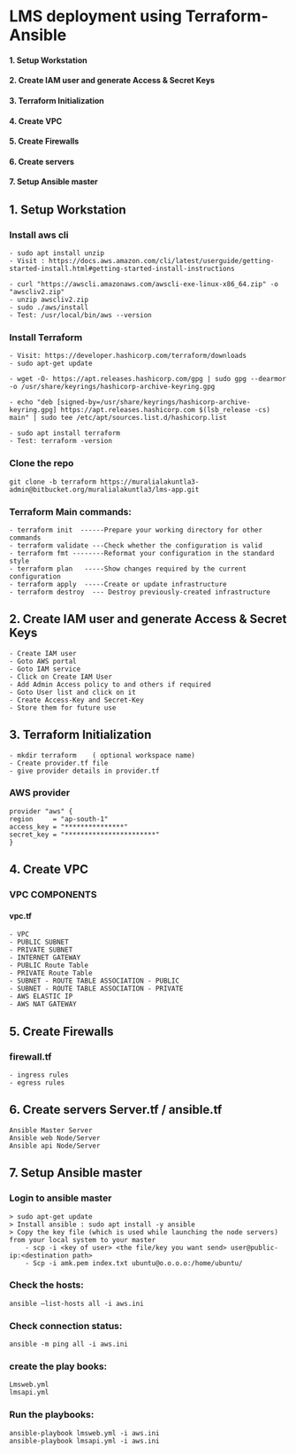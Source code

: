 # LMS deployment using Terraform-Ansible

   #### 1. Setup Workstation
   #### 2. Create IAM user and generate Access & Secret Keys
   #### 3. Terraform Initialization
   #### 4. Create VPC
   #### 5. Create Firewalls
   #### 6. Create servers
   #### 7. Setup Ansible master
## 1. Setup Workstation
### Install aws cli

    - sudo apt install unzip
    - Visit : https://docs.aws.amazon.com/cli/latest/userguide/getting-started-install.html#getting-started-install-instructions

    - curl "https://awscli.amazonaws.com/awscli-exe-linux-x86_64.zip" -o "awscliv2.zip"
    - unzip awscliv2.zip
    - sudo ./aws/install
    - Test: /usr/local/bin/aws --version
### Install Terraform
    - Visit: https://developer.hashicorp.com/terraform/downloads
    - sudo apt-get update
    
    - wget -O- https://apt.releases.hashicorp.com/gpg | sudo gpg --dearmor -o /usr/share/keyrings/hashicorp-archive-keyring.gpg
    
    - echo "deb [signed-by=/usr/share/keyrings/hashicorp-archive-keyring.gpg] https://apt.releases.hashicorp.com $(lsb_release -cs) main" | sudo tee /etc/apt/sources.list.d/hashicorp.list
    
    - sudo apt install terraform
    - Test: terraform -version

### Clone the repo
    git clone -b terraform https://muralialakuntla3-admin@bitbucket.org/muralialakuntla3/lms-app.git
### Terraform Main commands:
    - terraform init  ------Prepare your working directory for other commands
    - terraform validate ---Check whether the configuration is valid
    - terraform fmt --------Reformat your configuration in the standard style
    - terraform plan   -----Show changes required by the current configuration
    - terraform apply  -----Create or update infrastructure
    - terraform destroy  --- Destroy previously-created infrastructure

## 2. Create IAM user and generate Access & Secret Keys
    - Create IAM user 
    - Goto AWS portal 
    - Goto IAM service 
    - Click on Create IAM User 
    - Add Admin Access policy to and others if required 
    - Goto User list and click on it 
    - Create Access-Key and Secret-Key
    - Store them for future use

## 3. Terraform Initialization
    - mkdir terraform    ( optional workspace name)
    - Create provider.tf file
    - give provider details in provider.tf
		
### AWS provider
    provider "aws" {
    region     = "ap-south-1"
    access_key = "***************"
    secret_key = "***********************"
    }
## 4. Create VPC
### VPC COMPONENTS
#### vpc.tf
    - VPC
    - PUBLIC SUBNET
    - PRIVATE SUBNET
    - INTERNET GATEWAY
    - PUBLIC Route Table
    - PRIVATE Route Table
    - SUBNET - ROUTE TABLE ASSOCIATION - PUBLIC
    - SUBNET - ROUTE TABLE ASSOCIATION - PRIVATE
    - AWS ELASTIC IP
    - AWS NAT GATEWAY

## 5. Create Firewalls
### firewall.tf
    - ingress rules
    - egress rules
## 6. Create servers Server.tf / ansible.tf
    Ansible Master Server 
    Ansible web Node/Server
    Ansible api Node/Server

## 7. Setup Ansible master
### Login to ansible master
    > sudo apt-get update
    > Install ansible : sudo apt install -y ansible
    > Copy the key file (which is used while launching the node servers) from your local system to your master
        - scp -i <key of user> <the file/key you want send> user@public-ip:<destination path>
        - Scp -i amk.pem index.txt ubuntu@o.o.o.o:/home/ubuntu/
### Check the hosts:
    ansible –list-hosts all -i aws.ini
### Check connection status:
    ansible -m ping all -i aws.ini
### create the play books:
    Lmsweb.yml
    lmsapi.yml
### Run the playbooks:
    ansible-playbook lmsweb.yml -i aws.ini
    ansible-playbook lmsapi.yml -i aws.ini

